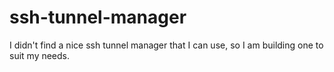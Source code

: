 # ssh-tunnel-manager
I didn't find a nice ssh tunnel manager that I can use, so I am building one to suit my needs.
